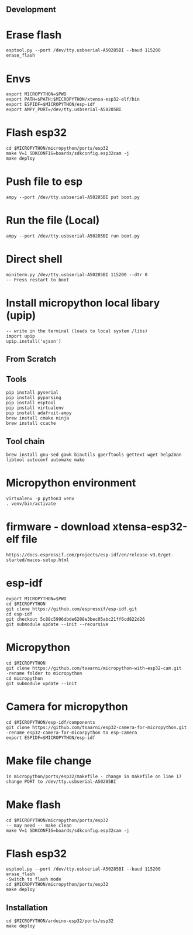 ## Development

# Erase flash
    esptool.py --port /dev/tty.usbserial-A50285BI --baud 115200 erase_flash

# Envs
    export MICROPYTHON=$PWD
    export PATH=$PATH:$MICROPYTHON/xtensa-esp32-elf/bin
    export ESPIDF=$MICROPYTHON/esp-idf
    export AMPY_PORT=/dev/tty.usbserial-A50285BI
    
# Flash esp32
    cd $MICROPYTHON/micropython/ports/esp32
    make V=1 SDKCONFIG=boards/sdkconfig.esp32cam -j
    make deploy
    
# Push file to esp
    ampy --port /dev/tty.usbserial-A50285BI put boot.py

# Run the file (Local)
    ampy --port /dev/tty.usbserial-A50285BI run boot.py

# Direct shell
    miniterm.py /dev/tty.usbserial-A50285BI 115200 --dtr 0
    -- Press restart to boot

# Install micropython local libary (upip)
    -- write in the terminal (loads to local system /libs)
    import upip
    upip.install('ujson')



## From Scratch
## Tools
    pip install pyserial
    pip install pyparsing
    pip install esptool
    pip install virtualenv
    pip install adafruit-ampy
    brew install cmake ninja
    brew install ccache
    
## Tool chain
    brew install gnu-sed gawk binutils gperftools gettext wget help2man libtool autoconf automake make

# Micropython environment
    virtualenv -p python3 venv
    . venv/bin/activate

# firmware - download xtensa-esp32-elf file
    https://docs.espressif.com/projects/esp-idf/en/release-v3.0/get-started/macos-setup.html

# esp-idf
    export MICROPYTHON=$PWD
    cd $MICROPYTHON
    git clone https://github.com/espressif/esp-idf.git
    cd esp-idf
    git checkout 5c88c5996dbde6208e3bec05abc21ff6cd822d26
    git submodule update --init --recursive

# Micropython
    cd $MICROPYTHON
    git clone https://github.com/tsaarni/micropython-with-esp32-cam.git
    -rename folder to micropython
    cd micropython
    git submodule update --init

# Camera for micropython
    cd $MICROPYTHON/esp-idf/components
    git clone https://github.com/tsaarni/esp32-camera-for-micropython.git
    -rename esp32-camera-for-micorpython to esp-camera
    export ESPIDF=$MICROPYTHON/esp-idf


# Make file change
    in micropython/ports/esp32/makefile - change in makefile on line 17 change PORT to /dev/tty.usbserial-A50285BI

# Make flash
    cd $MICROPYTHON/micropython/ports/esp32
    -- may need -- make clean
    make V=1 SDKCONFIG=boards/sdkconfig.esp32cam -j

# Flash esp32
    esptool.py --port /dev/tty.usbserial-A50285BI --baud 115200 erase_flash
    -Switch to flash mode
    cd $MICROPYTHON/micropython/ports/esp32
    make deploy


## Installation
    cd $MICROPYTHON/arduino-esp32/ports/esp32
    make deploy


